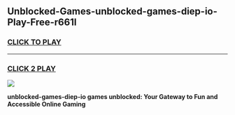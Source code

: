 
## Unblocked-Games-unblocked-games-diep-io-Play-Free-r661l
<h3>
<a href="https://premium76.site?title=unblocked-games-diep-io&ref=18A">CLICK TO PLAY</a></h3>
<hr>

<h3>
<a href="https://premium76.site?title=unblocked-games-diep-io&ref=18A">CLICK 2 PLAY</a>
  
</h3>

<a href="https://premium76.site?title=unblocked-games-diep-io&ref=18A"><img src="https://clearcache.store/games.png"></a>


**unblocked-games-diep-io games unblocked: Your Gateway to Fun and Accessible Online Gaming**
